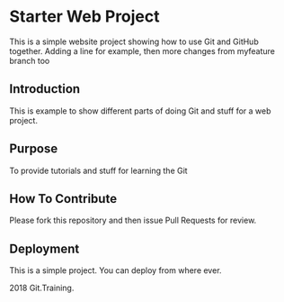# Starter Web Project

This is a simple website project 
showing how to use Git and GitHub together.
Adding a line for example,
then more changes from myfeature branch too

## Introduction

This is example to show different parts of
doing Git and stuff for a
web project.

## Purpose

To provide tutorials and stuff for
learning the Git

## How To Contribute

Please fork this repository and then issue Pull Requests for
review.

## Deployment

This is a simple project.
You can deploy from where ever.

2018 Git.Training.
